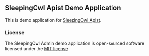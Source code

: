 ## SleepingOwl Apist Demo Application

This is demo application for [SleepingOwl Apist](http://sleeping-owl-apist.gopagoda.com).

### License

The SleepingOwl Admin demo application is open-sourced software licensed under the [MIT license](http://opensource.org/licenses/MIT)

